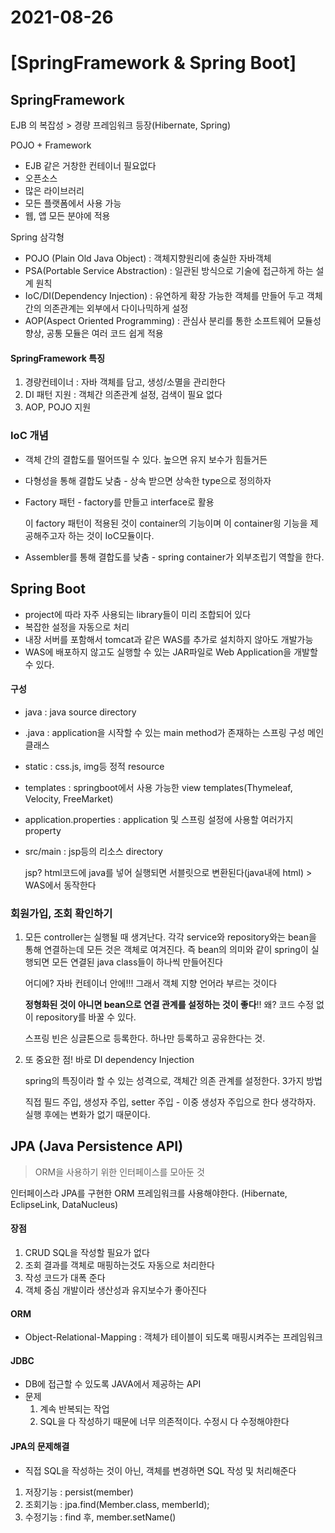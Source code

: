 # 2021-08-26

# [SpringFramework & Spring Boot]

## SpringFramework

EJB 의 복잡성 > 경량 프레임워크 등장(Hibernate, Spring)

POJO + Framework

- EJB 같은 거창한 컨테이너 필요없다
- 오픈소스
- 많은 라이브러리
- 모든 플랫폼에서 사용 가능
- 웹, 앱 모든 분야에 적용

Spring 삼각형

- POJO (Plain Old Java Object) : 객체지향원리에 충실한 자바객체
- PSA(Portable Service Abstraction) : 일관된 방식으로 기술에 접근하게 하는 설계 원칙
- IoC/DI(Dependency Injection) : 유연하게 확장 가능한 객체를 만들어 두고 객체 간의 의존관계는 외부에서 다이나믹하게 설정
- AOP(Aspect Oriented Programming) : 관심사 분리를 통한 소프트웨어 모듈성 향상, 공통 모듈은 여러 코드 쉽게 적용

#### SpringFramework 특징

1. 경량컨테이너 : 자바 객체를 담고, 생성/소멸을 관리한다
2. DI 패턴 지원 : 객체간 의존관계 설정, 검색이 필요 없다
3. AOP, POJO 지원



### IoC 개념

- 객체 간의 결합도를 떨어뜨릴 수 있다. 높으면 유지 보수가 힘들거든

- 다형성을 통해 결합도 낮춤 - 상속 받으면 상속한 type으로 정의하자

- Factory 패턴 - factory를 만들고 interface로 활용

  이 factory 패턴이 적용된 것이 container의 기능이며 이 container읭 기능을 제공해주고자 하는 것이 IoC모듈이다.

- Assembler를 통해 결합도를 낮춤 - spring container가 외부조립기 역할을 한다.



## Spring Boot

- project에 따라 자주 사용되는 library들이 미리 조합되어 있다
- 복잡한 설정을 자동으로 처리
- 내장 서버를 포함해서 tomcat과 같은 WAS를 추가로 설치하지 않아도 개발가능
- WAS에 배포하지 않고도 실행할 수 있는 JAR파일로 Web Application을  개발할 수 있다.

#### 구성

- java : java source directory

- .java : application을 시작할 수 있는 main method가 존재하는 스프링 구성 메인 클래스

- static : css.js, img등 정적 resource

- templates : springboot에서 사용 가능한 view templates(Thymeleaf, Velocity, FreeMarket)

- application.properties : application 및 스프링 설정에 사용할 여러가지 property

- src/main : jsp등의 리소스 directory

  jsp? html코드에 java를 넣어 실행되면 서블릿으로 변환된다(java내에 html) > WAS에서 동작한다

  



### 회원가입, 조회 확인하기

1. 모든 controller는 실행될 때 생겨난다. 각각 service와 repository와는 bean을 통해 연결하는데 모든 것은 객체로 여겨진다. 즉 bean의 의미와 같이 spring이 실행되면 모든 연결된 java class들이 하나씩 만들어진다

   어디에? 자바 컨테이너 안에!!! 그래서 객체 지향 언어라 부르는 것이다

   **정형화된 것이 아니면 bean으로 연결 관계를 설정하는 것이 좋다**!! 왜? 코드 수정 없이 repository를 바꿀 수 있다.

   스프링 빈은 싱글톤으로 등록한다. 하나만 등록하고 공유한다는 것.

2. 또 중요한 점! 바로 DI dependency Injection

   spring의 특징이라 할 수 있는 성격으로, 객체간 의존 관계를 설정한다. 3가지 방법

   직접 필드 주입, 생성자 주입, setter 주입 - 이중 생성자 주입으로 한다 생각하자. 실행 후에는 변화가 없기 때문이다.

   

## JPA (Java Persistence API)

> ORM을 사용하기 위한 인터페이스를 모아둔 것

인터페이스라 JPA를 구현한 ORM 프레임워크를 사용해야한다. (Hibernate, EclipseLink, DataNucleus)

#### 장점

1. CRUD SQL을 작성할 필요가 없다
2. 조회 결과를 객체로 매핑하는것도 자동으로 처리한다
3. 작성 코드가 대폭 준다
4. 객체 중심 개발이라 생산성과 유지보수가 좋아진다

#### ORM

- Object-Relational-Mapping : 객체가 테이블이 되도록 매핑시켜주는 프레임워크

#### JDBC

- DB에 접근할 수 있도록 JAVA에서 제공하는 API
- 문제
  1. 계속 반복되는 작업
  2. SQL을 다 작성하기 때문에 너무 의존적이다. 수정시 다 수정해야한다

#### JPA의 문제해결

- 직접 SQL을 작성하는 것이 아닌, 객체를 변경하면 SQL 작성 및 처리해준다

1. 저장기능 : persist(member)
2. 조회기능 : jpa.find(Member.class, memberId);
3. 수정기능 : find 후, member.setName()